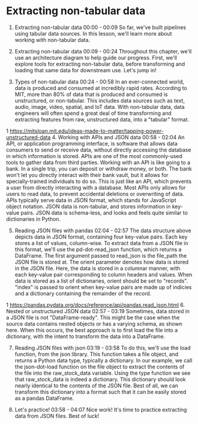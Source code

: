 # Extracting non-tabular data

1. Extracting non-tabular data
00:00 - 00:09
So far, we've built pipelines using tabular data sources. In this lesson, we'll learn more about working with non-tabular data.

2. Extracting non-tabular data
00:09 - 00:24
Throughout this chapter, we'll use an architecture diagram to help guide our progress. First, we'll explore tools for extracting non-tabular data, before transforming and loading that same data for downstream use. Let's jump in!

3. Types of non-tabular data
00:24 - 00:58
In an ever-connected world, data is produced and consumed at incredibly rapid rates. According to MIT, more than 80% of data that is produced and consumed is unstructured, or non-tabular. This includes data sources such as text, audio, image, video, spatial, and IoT data. With non-tabular data, data engineers will often spend a great deal of time transforming and extracting features from raw, unstructured data, into a "tabular" format.

1 https://mitsloan.mit.edu/ideas-made-to-matter/tapping-power-unstructured-data
4. Working with APIs and JSON data
00:58 - 02:04
An API, or application programming interface, is software that allows data consumers to send or receive data, without directly accessing the database in which information is stored. APIs are one of the most commonly-used tools to gather data from third parties. Working with an API is like going to a bank. In a single trip, you can deposit or withdraw money, or both. The bank won't let you directly interact with their bank vault, but it allows for specially-trained individuals to do so. This is just like an API, which prevents a user from directly interacting with a database. Most APIs only allows for users to read data, to prevent accidental deletions or overwriting of data. APIs typically serve data in JSON format, which stands for JavaScript object notation. JSON data is non-tabular, and stores information in key-value pairs. JSON data is schema-less, and looks and feels quite similar to dictionaries in Python.

5. Reading JSON files with pandas
02:04 - 02:57
The data structure above depicts data in JSON format, containing four key-value pairs. Each key stores a list of values, column-wise. To extract data from a JSON file in this format, we'll use the pd-dot-read_json function, which returns a DataFrame. The first argument passed to read_json is the file_path the JSON file is stored at. The orient parameter denotes how data is stored in the JSON file. Here, the data is stored in a columnar manner, with each key-value pair corresponding to column headers and values. When data is stored as a list of dictionaries, orient should be set to "records". "index" is passed to orient when key-value pairs are made up of indicies and a dictionary containing the remainder of the record.

1 https://pandas.pydata.org/docs/reference/api/pandas.read_json.html
6. Nested or unstructured JSON data
02:57 - 03:19
Sometimes, data stored in a JSON file is not "DataFrame-ready". This might be the case when the source data contains nested objects or has a varying schema, as shown here. When this occurs, the best approach is to first load the file into a dictionary, with the intent to transform the data into a DataFrame.

7. Reading JSON files with json
03:19 - 03:58
To do this, we'll use the load function, from the json library. This function takes a file object, and returns a Python data type, typically a dictionary. In our example, we call the json-dot-load function on the file object to extract the contents of the file into the raw_stock_data variable. Using the type function we see that raw_stock_data is indeed a dictionary. This dictionary should look nearly identical to the contents of the JSON file. Best of all, we can transform this dictionary into a format such that it can be easily stored as a pandas DataFrame.

8. Let's practice!
03:58 - 04:07
Nice work! It's time to practice extracting data from JSON files. Best of luck!